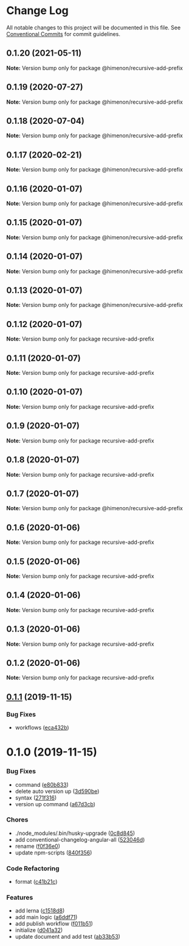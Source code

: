 # Change Log

All notable changes to this project will be documented in this file.
See [Conventional Commits](https://conventionalcommits.org) for commit guidelines.

<a name="0.1.20"></a>
## 0.1.20 (2021-05-11)

**Note:** Version bump only for package @himenon/recursive-add-prefix





<a name="0.1.19"></a>
## 0.1.19 (2020-07-27)

**Note:** Version bump only for package @himenon/recursive-add-prefix





<a name="0.1.18"></a>
## 0.1.18 (2020-07-04)

**Note:** Version bump only for package @himenon/recursive-add-prefix





<a name="0.1.17"></a>
## 0.1.17 (2020-02-21)

**Note:** Version bump only for package @himenon/recursive-add-prefix





<a name="0.1.16"></a>
## 0.1.16 (2020-01-07)

**Note:** Version bump only for package @himenon/recursive-add-prefix





<a name="0.1.15"></a>
## 0.1.15 (2020-01-07)

**Note:** Version bump only for package @himenon/recursive-add-prefix





<a name="0.1.14"></a>
## 0.1.14 (2020-01-07)

**Note:** Version bump only for package @himenon/recursive-add-prefix





<a name="0.1.13"></a>
## 0.1.13 (2020-01-07)

**Note:** Version bump only for package @himenon/recursive-add-prefix





<a name="0.1.12"></a>
## 0.1.12 (2020-01-07)

**Note:** Version bump only for package recursive-add-prefix





<a name="0.1.11"></a>
## 0.1.11 (2020-01-07)

**Note:** Version bump only for package recursive-add-prefix





<a name="0.1.10"></a>
## 0.1.10 (2020-01-07)

**Note:** Version bump only for package recursive-add-prefix





<a name="0.1.9"></a>
## 0.1.9 (2020-01-07)

**Note:** Version bump only for package recursive-add-prefix





<a name="0.1.8"></a>
## 0.1.8 (2020-01-07)

**Note:** Version bump only for package recursive-add-prefix





<a name="0.1.7"></a>
## 0.1.7 (2020-01-07)

**Note:** Version bump only for package @himenon/recursive-add-prefix





<a name="0.1.6"></a>
## 0.1.6 (2020-01-06)

**Note:** Version bump only for package recursive-add-prefix





<a name="0.1.5"></a>
## 0.1.5 (2020-01-06)

**Note:** Version bump only for package recursive-add-prefix





<a name="0.1.4"></a>
## 0.1.4 (2020-01-06)

**Note:** Version bump only for package recursive-add-prefix





<a name="0.1.3"></a>
## 0.1.3 (2020-01-06)

**Note:** Version bump only for package recursive-add-prefix





<a name="0.1.2"></a>
## 0.1.2 (2020-01-06)

**Note:** Version bump only for package recursive-add-prefix





<a name="0.1.1"></a>
## [0.1.1](http://recursive-add-prefix/compare/recursive-add-prefix@0.1.0...recursive-add-prefix@0.1.1) (2019-11-15)


### Bug Fixes

* workflows ([eca432b](http://recursive-add-prefix/commits/eca432b))





<a name="0.1.0"></a>
# 0.1.0 (2019-11-15)


### Bug Fixes

* command ([e80b833](http://recursive-add-prefix/commits/e80b833))
* delete auto version up ([3d590be](http://recursive-add-prefix/commits/3d590be))
* syntax ([271f316](http://recursive-add-prefix/commits/271f316))
* version up command ([a67d3cb](http://recursive-add-prefix/commits/a67d3cb))


### Chores

* ./node_modules/.bin/husky-upgrade ([0c8d845](http://recursive-add-prefix/commits/0c8d845))
* add conventional-changelog-angular-all ([523046d](http://recursive-add-prefix/commits/523046d))
* rename ([f0f36e0](http://recursive-add-prefix/commits/f0f36e0))
* update npm-scripts ([840f356](http://recursive-add-prefix/commits/840f356))


### Code Refactoring

* format ([c41b21c](http://recursive-add-prefix/commits/c41b21c))


### Features

* add lerna ([c1518d8](http://recursive-add-prefix/commits/c1518d8))
* add main logic ([a6ddf71](http://recursive-add-prefix/commits/a6ddf71))
* add publish workflow ([f011b51](http://recursive-add-prefix/commits/f011b51))
* initialize ([d041a32](http://recursive-add-prefix/commits/d041a32))
* update document and add test ([ab33b53](http://recursive-add-prefix/commits/ab33b53))
